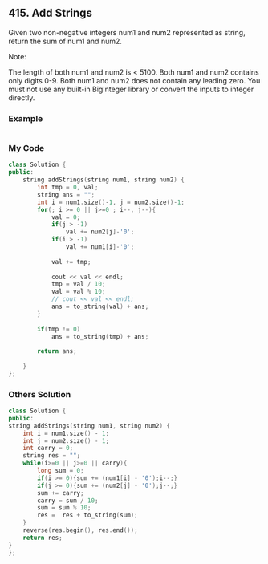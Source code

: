 ## 415. Add Strings

Given two non-negative integers num1 and num2 represented as string, return the sum of num1 and num2.

Note:

The length of both num1 and num2 is < 5100.
Both num1 and num2 contains only digits 0-9.
Both num1 and num2 does not contain any leading zero.
You must not use any built-in BigInteger library or convert the inputs to integer directly.

### Example
```
```

### My Code
```c++
class Solution {
public:
    string addStrings(string num1, string num2) {
        int tmp = 0, val;
        string ans = "";
        int i = num1.size()-1, j = num2.size()-1;
        for(; i >= 0 || j>=0 ; i--, j--){
            val = 0;
            if(j > -1)
                val += num2[j]-'0';
            if(i > -1)
                val += num1[i]-'0';
            
            val += tmp;
            
            cout << val << endl;
            tmp = val / 10;
            val = val % 10;
            // cout << val << endl;
            ans = to_string(val) + ans;
        }
        
        if(tmp != 0)
            ans = to_string(tmp) + ans;
            
        return ans;
        
    }
};
```


### Others Solution
```c++
class Solution {
public:
string addStrings(string num1, string num2) {
    int i = num1.size() - 1;
    int j = num2.size() - 1;
    int carry = 0;
    string res = "";
    while(i>=0 || j>=0 || carry){
        long sum = 0;
        if(i >= 0){sum += (num1[i] - '0');i--;}
        if(j >= 0){sum += (num2[j] - '0');j--;}
        sum += carry; 
        carry = sum / 10;
        sum = sum % 10;
        res =  res + to_string(sum);
    }
    reverse(res.begin(), res.end());
    return res;
}
};
```

